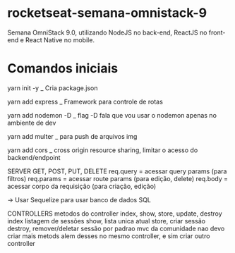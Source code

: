 # rocketseat-semana-omnistack-9

Semana OmniStack 9.0, utilizando NodeJS no back-end, ReactJS no front-end e React Native no mobile.

# Comandos iniciais

yarn init -y \_ Cria package.json

yarn add express \_ Framework para controle de rotas

yarn add nodemon -D \_ flag -D fala que vou usar o nodemon apenas no ambiente de dev

yarn add multer \_ para push de arquivos img

yarn add cors \_ cross origin resource sharing, limitar o acesso do backend/endpoint

SERVER
GET, POST, PUT, DELETE
req.query = acessar query params (para filtros)
req.params = acessar route params (para edição, delete)
req.body = acessar corpo da requisição (para criação, edição)

-> Usar Sequelize para usar banco de dados SQL

CONTROLLERS
metodos do controller index, show, store, update, destroy
index listagem de sessões
show, lista unica atual
store, criar sessão
destroy, remover/deletar sessão
por padrao mvc da comunidade nao devo criar mais metods alem desses
no mesmo controller, e sim criar outro controller
